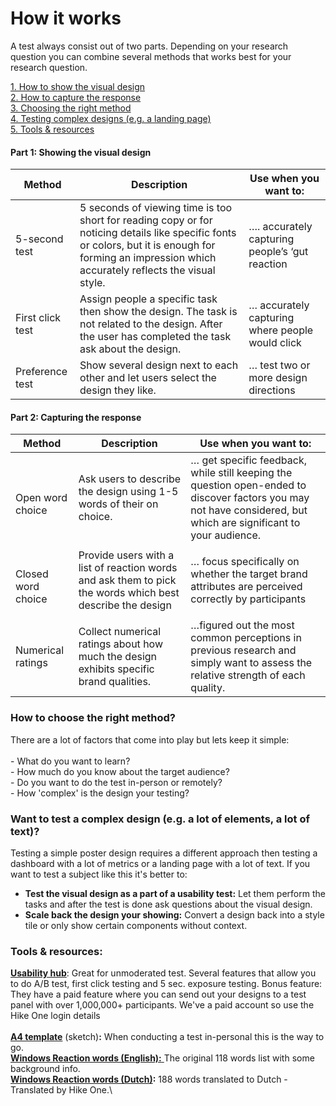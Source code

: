 # How it works

A test always consist out of two parts. Depending on your research question you can combine several methods that works best for your research question.

[1. How to show the visual design\
](how-it-works.md#part-1-showing-the-design)[2. How to capture the response](how-it-works.md#part-2-capturing-the-users-response)\
[3. Choosing the right method](how-it-works.md#how-to-choose-the-right-method)\
[4. Testing complex designs (e.g. a landing page)](how-it-works.md#want-to-test-a-complex-design-e-g-a-lot-of-elements-a-lot-of-text)\
[5. Tools & resources](how-it-works.md#tools)

#### &#x20;**Part 1:** **Showing the visual design**

| **Method**       | **Description**                                                                                                                                                                                       | **Use when you want to:**                       |
| ---------------- | ----------------------------------------------------------------------------------------------------------------------------------------------------------------------------------------------------- | ----------------------------------------------- |
| 5-second test    | 5 seconds of viewing time is too short for reading copy or for noticing details like specific fonts or colors, but it is enough for forming an impression which accurately reflects the visual style. | …. accurately capturing people’s ‘gut reaction  |
| First click test | Assign people a specific task then show the design. The task is not related to the design. After the user has completed the task ask about the design.                                                | … accurately capturing where people would click |
| Preference test  | Show several design next to each other and let users select the design they like.                                                                                                                     | … test two or more design directions            |

#### **Part 2:** **Capturing the response**

| **Method**                     | **Description**                                                                                           | **Use when you want to:**                                                                                                                                          |
| ------------------------------ | --------------------------------------------------------------------------------------------------------- | ------------------------------------------------------------------------------------------------------------------------------------------------------------------ |
| <p><br>Open word choice</p>    | Ask users to describe the design using 1-5 words of their on choice.                                      | … get specific feedback, while still keeping the question open-ended to discover factors you may not have considered, but which are significant to your audience.  |
| <p><br>Closed word choice </p> | Provide users with a list of reaction words and ask them to pick the words which best describe the design | … focus specifically on whether the target brand attributes are perceived correctly by participants                                                                |
| Numerical ratings              | Collect numerical ratings about how much the design exhibits specific brand qualities.                    | …figured out the most common perceptions in previous research and simply want to assess the relative strength of each quality.                                     |

### How to choose the right method?

There are a lot of factors that come into play but lets keep it simple:\
\
\- What do you want to learn?\
\- How much do you know about the target audience?\
\- Do you want to do the test in-person or remotely?\
\- How 'complex' is the design your testing?

### Want to test a complex design (e.g. a lot of elements, a lot of text)?

Testing a simple poster design requires a different approach then testing a dashboard with a lot of metrics or a landing page with a lot of text. If you want to test a subject like this it's better to:

* **Test the visual design as a part of a usability test:** Let them perform the tasks and after the test is done ask questions about the visual design.
* **Scale back the design your showing:** Convert a design back into a style tile or only show certain components without context.

### Tools & resources:

[**Usability hub**](https://usabilityhub.com): Great for unmoderated test. Several features that allow you to do A/B test, first click testing and 5 sec. exposure testing. Bonus feature: They have a paid feature where you can send out your designs to a test panel with over 1,000,000+ participants. We've a paid account so use the Hike One login details\
\
[**A4 template**](https://www.dropbox.com/s/uz2el69ypexlbbs/desirability-test-template.sketch?dl=0) (sketch)**:** When conducting a test in-personal this is the way to go.\
[**Windows Reaction words (English):** ](https://www.nngroup.com/articles/desirability-reaction-words/)The original 118 words list with some background info.\
[**Windows Reaction words (Dutch)**](https://paper.dropbox.com/doc/Microsoft-Reaction-words-English-Nederlandse--Aa_rbsDD5CU~aZic8yHeUhEiAQ-wrrRHfmBHZs70xu2PAdwD)**:** 188 words translated to Dutch - Translated by Hike One.\


